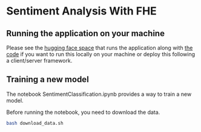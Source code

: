 # Sentiment Analysis With FHE

## Running the application on your machine

Please see the [hugging face space](https://huggingface.co/spaces/zama-fhe/encrypted_sentiment_analysis) that runs the application along with [the code](https://huggingface.co/spaces/zama-fhe/encrypted_sentiment_analysis/tree/main) if you want to run this locally on your machine or deploy this following a client/server framework.

## Training a new model

The notebook SentimentClassification.ipynb provides a way to train a new model.

Before running the notebook, you need to download the data.

<!--pytest-codeblocks:skip-->

```bash
bash download_data.sh
```
